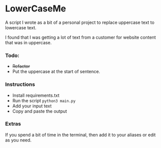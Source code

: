 # LowerCaseMe

A script I wrote as a bit of a personal project to replace uppercase text to lowercase text.

I found that I was getting a lot of text from a customer for website content that was in uppercase.

###  Todo:

- ~~Refactor~~
- Put the uppercase at the start of sentence.


### Instructions

- Install requirements.txt
- Run the script `python3 main.py`
- Add your input text
- Copy and paste the output

### Extras
If you spend a bit of time in the terminal, then add it to your aliases or edit as you need.
